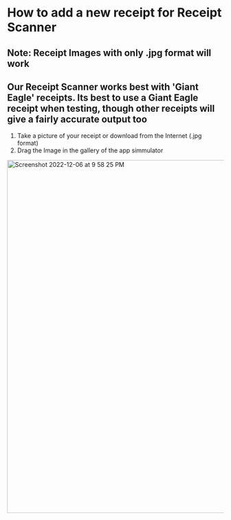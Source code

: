 # How to add a new receipt for Receipt Scanner 
## Note: Receipt Images with only .jpg format will work
## Our Receipt Scanner works best with 'Giant Eagle' receipts. Its best to use a Giant Eagle receipt when testing, though other receipts will give a fairly accurate output too

1. Take a picture of your receipt or download from the Internet (.jpg format) 
2. Drag the Image in the gallery of the app simmulator 
  <img width="819" alt="Screenshot 2022-12-06 at 9 58 25 PM" src="https://user-images.githubusercontent.com/54990502/206077487-875c93c3-1d69-4c2b-9a20-b0e240fb10f7.png">
